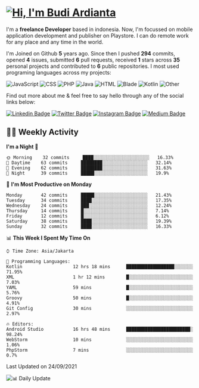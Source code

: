 # [![Hi, I'm Budi Ardianta](https://readme-typing-svg.herokuapp.com?size=24&vCenter=true&lines=%F0%9F%91%8B+Hi%2C+I'm+Budi+Ardianta+;%F0%9F%92%BB+Android+And+Web+Developer+)](https://git.io/typing-svg)

I'm a **freelance Developer** based in indonesia. Now, I'm focussed on mobile application development and publisher on Playstore. I can do remote work for any place and any time in the world.

I'm Joined on Github **5** years ago. Since then I pushed **294** commits, opened **4** issues, submitted **6** pull requests, received **1** stars across **35** personal projects and contributed to **6** public repositories.
I most used programing languages across my projects:

![JavaScript](https://img.shields.io/badge/-JavaScript-%23f1e05a?style=flat&logo=JavaScript&logoColor=white)
![CSS](https://img.shields.io/badge/-CSS-%23563d7c?style=flat&logo=CSS&logoColor=white)
![PHP](https://img.shields.io/badge/-PHP-%234F5D95?style=flat&logo=PHP&logoColor=white)
![Java](https://img.shields.io/badge/-Java-%23b07219?style=flat&logo=Java&logoColor=white)
![HTML](https://img.shields.io/badge/-HTML-%23e34c26?style=flat&logo=HTML&logoColor=white)
![Blade](https://img.shields.io/badge/-Blade-%23f7523f?style=flat&logo=Blade&logoColor=white)
![Kotlin](https://img.shields.io/badge/-Kotlin-%23A97BFF?style=flat&logo=Kotlin&logoColor=white)
![Other](https://img.shields.io/badge/-Other-%23ededed?style=flat&logo=Other&logoColor=white)

Find out more about me & feel free to say hello through any of the social links below:

[![Linkedin Badge](https://img.shields.io/badge/-budiardianata-blue?style=flat&logo=Linkedin&logoColor=white&link=https://www.linkedin.com/in/budiardianata/)](https://www.linkedin.com/in/budiardianata/)
[![Twitter Badge](https://img.shields.io/badge/-budiardianata-%231DA1F2.svg?style=flat&logo=twitter&logoColor=white&link=https://www.twitter.com/budiardianata)](https://www.linkedin.com/in/budiardianata/)
[![Instagram Badge](https://img.shields.io/badge/-budiardianata-purple?style=flat&logo=instagram&logoColor=white&link=https://instagram.com/budiardianata/)](https://instagram.com/budiardianata)
[![Medium Badge](https://img.shields.io/badge/-@budiardianata-%2312100E.svg?style=flat&logo=Medium&logoColor=white&link=https://medium.com/@budiardianata/)](https://medium.com/@budiardianata)

## 👨‍💻 Weekly Activity
<!--START_SECTION:waka-->
**I'm a Night 🦉** 

```text
🌞 Morning    32 commits     ████░░░░░░░░░░░░░░░░░░░░░   16.33% 
🌆 Daytime    63 commits     ████████░░░░░░░░░░░░░░░░░   32.14% 
🌃 Evening    62 commits     ████████░░░░░░░░░░░░░░░░░   31.63% 
🌙 Night      39 commits     █████░░░░░░░░░░░░░░░░░░░░   19.9%

```
📅 **I'm Most Productive on Monday** 

```text
Monday       42 commits     █████░░░░░░░░░░░░░░░░░░░░   21.43% 
Tuesday      34 commits     ████░░░░░░░░░░░░░░░░░░░░░   17.35% 
Wednesday    24 commits     ███░░░░░░░░░░░░░░░░░░░░░░   12.24% 
Thursday     14 commits     █░░░░░░░░░░░░░░░░░░░░░░░░   7.14% 
Friday       12 commits     █░░░░░░░░░░░░░░░░░░░░░░░░   6.12% 
Saturday     38 commits     ████░░░░░░░░░░░░░░░░░░░░░   19.39% 
Sunday       32 commits     ████░░░░░░░░░░░░░░░░░░░░░   16.33%

```


📊 **This Week I Spent My Time On** 

```text
⌚︎ Time Zone: Asia/Jakarta

💬 Programming Languages: 
Kotlin                   12 hrs 18 mins      ██████████████████░░░░░░░   71.95% 
XML                      1 hr 12 mins        █░░░░░░░░░░░░░░░░░░░░░░░░   7.03% 
YAML                     59 mins             █░░░░░░░░░░░░░░░░░░░░░░░░   5.76% 
Groovy                   50 mins             █░░░░░░░░░░░░░░░░░░░░░░░░   4.91% 
Git Config               30 mins             ░░░░░░░░░░░░░░░░░░░░░░░░░   2.97%

🔥 Editors: 
Android Studio           16 hrs 48 mins      ████████████████████████░   98.24% 
WebStorm                 10 mins             ░░░░░░░░░░░░░░░░░░░░░░░░░   1.06% 
PhpStorm                 7 mins              ░░░░░░░░░░░░░░░░░░░░░░░░░   0.7%

```


 Last Updated on 24/09/2021
<!--END_SECTION:waka-->

![📊 Daily Update](https://github.com/budiardianata/budiardianata/actions/workflows/update-activity.yml/badge.svg)
